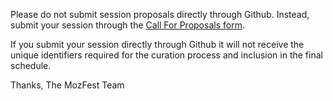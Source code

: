 
Please do not submit session proposals directly through Github. Instead, submit your session through the [Call For Proposals form](https://mozillafestival.org/proposals).

If you submit your session directly through Github it will not receive the unique identifiers required for the curation process and inclusion in the final schedule. 

Thanks,
The MozFest Team
